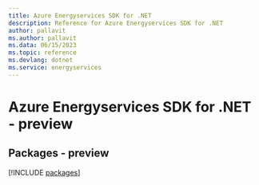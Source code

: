 ```yaml
---
title: Azure Energyservices SDK for .NET
description: Reference for Azure Energyservices SDK for .NET
author: pallavit
ms.author: pallavit
ms.data: 06/15/2023
ms.topic: reference
ms.devlang: dotnet
ms.service: energyservices
---
```

# Azure Energyservices SDK for .NET - preview
## Packages - preview
[!INCLUDE [packages](energyservices-index.md)]